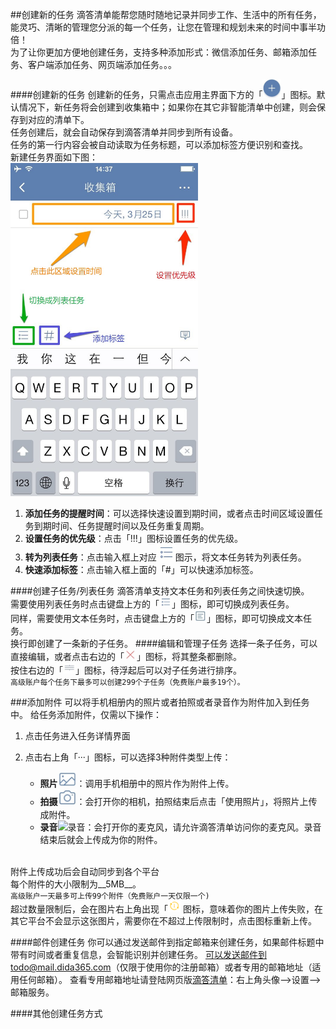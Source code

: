 ##创建新的任务
滴答清单能帮您随时随地记录并同步工作、生活中的所有任务，能灵巧、清晰的管理您分派的每一个任务，让您在管理和规划未来的时间中事半功倍！
<br >为了让你更加方便地创建任务，支持多种添加形式：微信添加任务、邮箱添加任务、客户端添加任务、网页端添加任务。。。

####创建新的任务
创建新的任务，只需点击应用主界面下方的「<img src="../images/image4201.jpg" title="添加任务" width="30" />」图标。默认情况下，新任务将会创建到收集箱中；如果你在其它非智能清单中创建，则会保存到对应的清单下。
<br >任务创建后，就会自动保存到滴答清单并同步到所有设备。
<br >任务的第一行内容会被自动读取为任务标题，可以添加标签方便识别和查找。
<br >新建任务界面如下图：
<br ><img src="../images/image4202.jpg" title="新建任务界面" width="300" />
1. **添加任务的提醒时间**：可以选择快速设置到期时间，或者点击时间区域设置任务到期时间、任务提醒时间以及任务重复周期。
2. **设置任务的优先级**：点击「!!!」图标设置任务的优先级。
3. **转为列表任务**：点击输入框上对应<img src="../images/image4203.jpg" title="列表模式" width="30" />图示，将文本任务转为列表任务。
4. **快速添加标签**：点击输入框上面的「#」可以快速添加标签。

####创建子任务/列表任务
滴答清单支持文本任务和列表任务之间快速切换。
<br >需要使用列表任务时点击键盘上方的「<img src="../images/image4203.jpg" title="切换列表" width="20" />」图标，即可切换成列表任务。
<br >同样，需要使用文本任务时，点击键盘上方的「<img src="../images/image4231.jpg" title="切换文本" width="20" />」图标，即可切换成文本任务。
<br >换行即创建了一条新的子任务。
####编辑和管理子任务
选择一条子任务，可以直接编辑，或者点击右边的「<img src="../images/image4232.jpg" title="列表删除" width="20" />」图标，将其整条都删除。
<br >按住右边的「<img src="../images/image4233.jpg" title="列表移动" width="20" />」图标，待浮起后可以对子任务进行排序。
<br >`高级账户每个任务下最多可以创建299个子任务（免费账户最多19个）。`

###添加附件
可以将手机相册内的照片或者拍照或者录音作为附件加入到任务中。
给任务添加附件，仅需以下操作：
1. 点击任务进入任务详情界面
2. 点击右上角「···」图标，可以选择3种附件类型上传：

   - **照片**<img src="../images/image4243.jpg" title="照片" width="30" />：调用手机相册中的照片作为附件上传。
   - **拍摄**<img src="../images/image4242.jpg" title="拍摄" width="30" />：会打开你的相机，拍照结束后点击「使用照片」，将照片上传成附件。
   - **录音**<img src="../images/image4244.png" title="录音" width="30" />：会打开你的麦克风，请允许滴答清单访问你的麦克风。录音结束后就会上传成为你的附件。

<br >附件上传成功后会自动同步到各个平台
<br >每个附件的大小限制为__5MB__。
<br >`高级账户一天最多可上传99个附件（免费账户一天仅限一个)`
<br>超过数量限制后，会在图片右上角出现「<img src="../images/image4241.png" title="列表移动" width="20" /> 图标，意味着你的图片上传失败，在其它平台不会显示这张图片，需要你在不超过上传限制时，点击图标重新上传。

####邮件创建任务
你可以通过发送邮件到指定邮箱来创建任务，如果邮件标题中带有时间或者重复信息，会智能识别并创建任务。
可以发送邮件到todo@mail.dida365.com（仅限于使用你的注册邮箱）或者专用的邮箱地址（适用任何邮箱）。
查看专用邮箱地址请登陆网页版[滴答清单](https://www.dida365.com/)：右上角头像——>设置——>邮箱服务。

####其他创建任务方式
